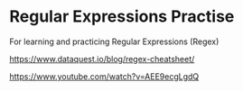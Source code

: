 # Regular Expressions Practise
 For learning and practicing Regular Expressions (Regex)

https://www.dataquest.io/blog/regex-cheatsheet/

https://www.youtube.com/watch?v=AEE9ecgLgdQ
